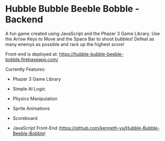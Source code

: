 # Hubble Bubble Beeble Bobble - Backend

A fun game created using JavaScript and the Phazer 3 Game Library. Use the Arrow Keys to Move and the Space Bar to shoot bubbles! Defeat as many enemys as possible and rack up the highest score!

Front-end is deployed at: https://hubble-bubble-beeble-bobble.firebaseapp.com/

Currently Features:

* Phazer 3 Game Library 

* Simple AI Logic 

* Physics Manipulation

* Sprite Animations

* Scoreboard

* JavaScript Front-End (https://github.com/kenneth-yu/Hubble-Bubble-Beeble-Bobble)
